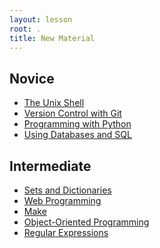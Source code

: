 ```yaml
---
layout: lesson
root: .
title: New Material
---
```


Novice
------

*   [The Unix Shell](bash/novice/index.html)
*   [Version Control with Git](git/novice/index.html)
*   [Programming with Python](python/novice/index.html)
*   [Using Databases and SQL](sql/novice/index.html)

Intermediate
------------

*   [Sets and Dictionaries](hash/intermediate/index.html)
*   [Web Programming](web/intermediate/index.html)
*   [Make](make/intermediate/index.html)
*   [Object-Oriented Programming](oop/intermediate/index.html)
*   [Regular Expressions](regex/intermediate/index.html)
